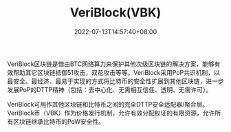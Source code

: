 ﻿---
weight: 
title: "VeriBlock(VBK)"
description: "VeriBlock区块链是借由BTC网络算力来保护其他次级区块链的解决方案，能够有效帮助其它区块链抵御51攻击，双花攻击等等"
date: 2022-07-13T14:57:40+08:00
lastmod: 2022-07-13T14:57:40+08:00
draft: false
authors: ["Simon"]
featuredImage: "veriblockvbk.webp"
link: "https://www.veriblock.org/"
tags: ["数字代币","VeriBlock(VBK)"]
categories: ["navigation"]
navigation: ["数字代币"]
lightgallery: true
toc: true
pinned: false
recommend: false
recommend1: false
---
VeriBlock区块链是借由BTC网络算力来保护其他次级区块链的解决方案，能够有效帮助其它区块链抵御51攻击，双花攻击等等。VeriBlock采用PoP共识机制，以最安全、最经济、最易于实现的方式将比特币的安全性扩展到其他区块链，进一步发展PoP的DTTP精神（包括：去中心化、无需相互信任、透明、无需许可）。

VeriBlock可用作其他区块链和比特币之间的完全DTTP安全适配器/聚合层。VeriBlock币（VBK）作为价格发行机制，允许有效分配权证的有限资源，允许所有区块链继承比特币的PoW安全性。